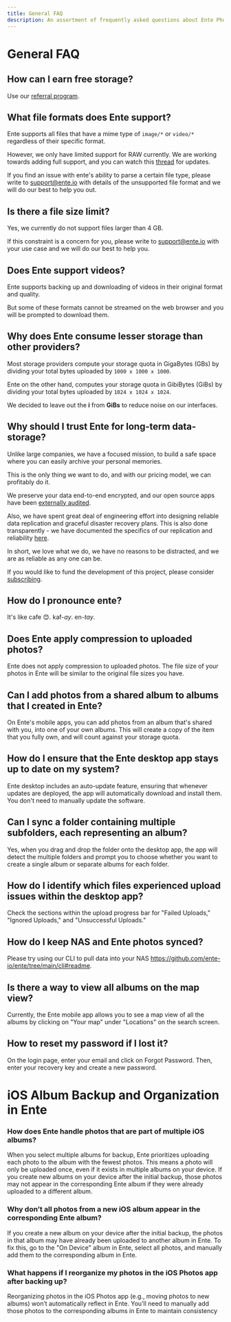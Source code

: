 ```yaml
---
title: General FAQ
description: An assortment of frequently asked questions about Ente Photos
---
```


# General FAQ

## How can I earn free storage?

Use our [referral program](/photos/features/referral-program/).

## What file formats does Ente support?

Ente supports all files that have a mime type of `image/*` or `video/*`
regardless of their specific format.

However, we only have limited support for RAW currently. We are working towards
adding full support, and you can watch this
[thread](https://github.com/ente-io/ente/discussions/625) for updates.

If you find an issue with ente's ability to parse a certain file type, please
write to [support@ente.io](mailto:support@ente.io) with details of the
unsupported file format and we will do our best to help you out.

## Is there a file size limit?

Yes, we currently do not support files larger than 4 GB.

If this constraint is a concern for you, please write to
[support@ente.io](mailto:support@ente.io) with your use case and we will do our
best to help you.

## Does Ente support videos?

Ente supports backing up and downloading of videos in their original format and
quality.

But some of these formats cannot be streamed on the web browser and you will be
prompted to download them.

## Why does Ente consume lesser storage than other providers?

Most storage providers compute your storage quota in GigaBytes (GBs) by dividing
your total bytes uploaded by `1000 x 1000 x 1000`.

Ente on the other hand, computes your storage quota in GibiBytes (GiBs) by
dividing your total bytes uploaded by `1024 x 1024 x 1024`.

We decided to leave out the **i** from **GiBs** to reduce noise on our
interfaces.

## Why should I trust Ente for long-term data-storage?

Unlike large companies, we have a focused mission, to build a safe space where
you can easily archive your personal memories.

This is the only thing we want to do, and with our pricing model, we can
profitably do it.

We preserve your data end-to-end encrypted, and our open source apps have been
[externally audited](https://ente.io/blog/cryptography-audit/).

Also, we have spent great deal of engineering effort into designing reliable
data replication and graceful disaster recovery plans. This is also done
transparently - we have documented the specifics of our replication and
reliability [here](https://ente.io/reliability).

In short, we love what we do, we have no reasons to be distracted, and we are as
reliable as any one can be.

If you would like to fund the development of this project, please consider
[subscribing](https://ente.io/download).

## How do I pronounce ente?

It's like cafe 😊. kaf-_ay_. en-_tay_.

## Does Ente apply compression to uploaded photos?

Ente does not apply compression to uploaded photos. The file size of your photos
in Ente will be similar to the original file sizes you have.

## Can I add photos from a shared album to albums that I created in Ente?

On Ente's mobile apps, you can add photos from an album that's shared with you,
into one of your own albums. This will create a copy of the item that you fully
own, and will count against your storage quota.

## How do I ensure that the Ente desktop app stays up to date on my system?

Ente desktop includes an auto-update feature, ensuring that whenever updates are
deployed, the app will automatically download and install them. You don't need
to manually update the software.

## Can I sync a folder containing multiple subfolders, each representing an album?

Yes, when you drag and drop the folder onto the desktop app, the app will detect
the multiple folders and prompt you to choose whether you want to create a
single album or separate albums for each folder.

## How do I identify which files experienced upload issues within the desktop app?

Check the sections within the upload progress bar for "Failed Uploads," "Ignored
Uploads," and "Unsuccessful Uploads."

## How do I keep NAS and Ente photos synced?

Please try using our CLI to pull data into your NAS
https://github.com/ente-io/ente/tree/main/cli#readme.

## Is there a way to view all albums on the map view?

Currently, the Ente mobile app allows you to see a map view of all the albums by
clicking on "Your map" under "Locations" on the search screen.

## How to reset my password if I lost it?

On the login page, enter your email and click on Forgot Password. Then, enter your recovery key and create a new password.

# iOS Album Backup and Organization in Ente

### How does Ente handle photos that are part of multiple iOS albums?
When you select multiple albums for backup, Ente prioritizes uploading each photo to the album with the fewest photos. This means a photo will only be uploaded once, even if it exists in multiple albums on your device. If you create new albums on your device after the initial backup, those photos may not appear in the corresponding Ente album if they were already uploaded to a different album.

### Why don’t all photos from a new iOS album appear in the corresponding Ente album?
If you create a new album on your device after the initial backup, the photos in that album may have already been uploaded to another album in Ente. To fix this, go to the "On Device" album in Ente, select all photos, and manually add them to the corresponding album in Ente.

### What happens if I reorganize my photos in the iOS Photos app after backing up?
Reorganizing photos in the iOS Photos app (e.g., moving photos to new albums) won’t automatically reflect in Ente. You’ll need to manually add those photos to the corresponding albums in Ente to maintain consistency